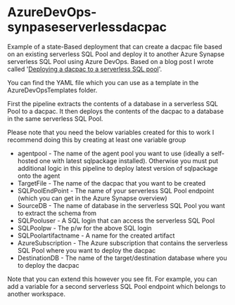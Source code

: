 # AzureDevOps-synpaseserverlessdacpac
Example of a state-Based deployment that can create a dacpac file based on an existing serverless SQL Pool and deploy it to another Azure Synapse serverless SQL Pool using Azure DevOps. Based on a blog post I wrote called '[Deploying a dacpac to a serverless SQL pool](https://www.kevinrchant.com/2023/02/15/deploying-a-dacpac-to-a-serverless-sql-pool/)'.

You can find the YAML file which you can use as a template in the AzureDevOpsTemplates folder.

First the pipeline extracts the contents of a database in a serverless SQL Pool to a dacpac. It then deploys the contents of the dacpac to a database in the same  serverless SQL Pool.

Please note that you need the below variables created for this to work
I recommend doing this by creating at least one variable group
*   agentpool - The name of the agent pool you want to use (ideally a self-hosted one with latest sqlpackage installed).
     Otherwise you must put additional logic in this pipeline to deploy latest version of sqlpackage onto the agent
*   TargetFile - The name of the dacpac that you want to be created
*   SQLPoolEndPoint - The name of your serverless SQL Pool endpoint (which you can get in the Azure Synapse overview)
*   SourceDB - The name of database in the serverless SQL Pool you want to extract the schema from
*   SQLPooluser - A SQL login that can access the serverless SQL Pool
*   SQLPoolpw - The p/w for the above SQL login
*   SQLPoolartifactname - A name for the created artifact
*   AzureSubscription - The Azure subscription that contains the serverless SQL Pool where you want to deploy the dacpac
*   DestinationDB - The name of the target/destination database where you to deploy the dacpac

Note that you can extend this however you see fit. For example, you can add a variable for a second serverless SQL Pool endpoint which belongs to another workspace.
